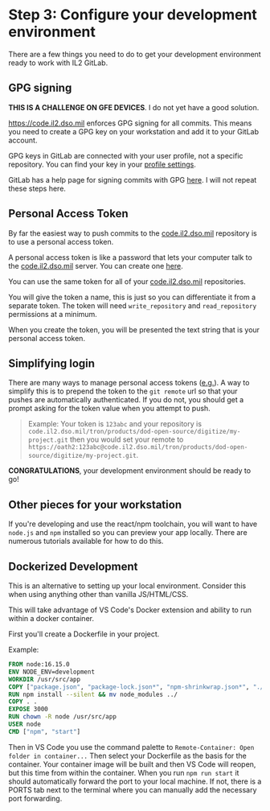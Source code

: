 # Step 3: Configure your development environment

There are a few things you need to do to get your development environment ready to work with IL2 GitLab.

## GPG signing

**THIS IS A CHALLENGE ON GFE DEVICES**. I do not yet have a good solution.

https://code.il2.dso.mil enforces GPG signing for all commits. This means you need to create a GPG key on your workstation and add it to your GitLab account.

GPG keys in GitLab are connected with your user profile, not a specific repository. You can find your key in your [profile settings](https://code.il2.dso.mil/-/profile).

GitLab has a help page for signing commits with GPG [here](https://code.il2.dso.mil/help/user/project/repository/gpg_signed_commits/index.md). I will not repeat these steps here.

## Personal Access Token

By far the easiest way to push commits to the [code.il2.dso.mil](code.il2.dso.mil) repository is to use a personal access token.

A personal access token is like a password that lets your computer talk to the [code.il2.dso.mil](code.il2.dso.mil) server. You can create one [here](https://code.il2.dso.mil/-/profile/personal_access_tokens).

You can use the same token for all of your [code.il2.dso.mil](code.il2.dso.mil) repositories.

You will give the token a name, this is just so you can differentiate it from a separate token. The token will need `write_repository` and `read_repository` permissions at a minimum.

When you create the token, you will be presented the text string that is your personal access token.

## Simplifying login

There are many ways to manage personal access tokens ([e.g.](https://docs.github.com/en/get-started/getting-started-with-git/caching-your-github-credentials-in-git)). A way to simplify this is to prepend the token to the `git remote` url so that your pushes are automatically authenticated. If you do not, you should get a prompt asking for the token value when you attempt to push. 

> Example: Your token is `123abc` and your repository is `code.il2.dso.mil/tron/products/dod-open-source/digitize/my-project.git` then you would set your remote to `https://oath2:123abc@code.il2.dso.mil/tron/products/dod-open-source/digitize/my-project.git`.

**CONGRATULATIONS**, your development environment should be ready to go!

## Other pieces for your workstation

If you're developing and use the react/npm toolchain, you will want to have `node.js` and `npm` installed so you can preview your app locally. There are numerous tutorials available for how to do this.

## Dockerized Development

This is an alternative to setting up your local environment. Consider this when using anything other than vanilla JS/HTML/CSS.

This will take advantage of VS Code's Docker extension and ability to run within a docker container.

First you'll create a Dockerfile in your project.

Example:

```dockerfile
FROM node:16.15.0
ENV NODE_ENV=development
WORKDIR /usr/src/app
COPY ["package.json", "package-lock.json*", "npm-shrinkwrap.json*", "./"]
RUN npm install --silent && mv node_modules ../
COPY . .
EXPOSE 3000
RUN chown -R node /usr/src/app
USER node
CMD ["npm", "start"]
```

Then in VS Code you use the command palette to `Remote-Container: Open folder in container...` Then select your Dockerfile as the basis for the container. Your container image will be built and then VS Code will reopen, but this time from within the container. When you run `npm run start` it should automatically forward the port to your local machine. If not, there is a PORTS tab next to the terminal where you can manually add the necessary port forwarding.